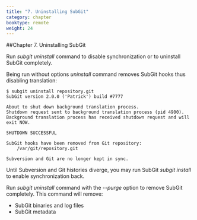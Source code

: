 ```yaml
---
title: "7. Uninstalling SubGit"
category: chapter
booktype: remote
weight: 24
---
```

##Chapter 7. Uninstalling SubGit

Run *subgit uninstall* command to disable synchronization or to uninstall SubGit completely.

Being run without options *uninstall* command removes SubGit hooks thus disabling translation:

    $ subgit uninstall repository.git
    SubGit version 2.0.0 ('Patrick') build #7777

    About to shut down background translation process.
    Shutdown request sent to background translation process (pid 4900).
    Background translation process has received shutdown request and will exit NOW.

    SHUTDOWN SUCCESSFUL

    SubGit hooks have been removed from Git repository:
        /var/git/repository.git

    Subversion and Git are no longer kept in sync.

Until Subversion and Git histories diverge, you may run SubGit *subgit install* to enable synchronization back.

Run *subgit uninstall* command with the *--purge* option to remove SubGit completely. This command will remove:

+ SubGit binaries and log files
+ SubGit metadata
